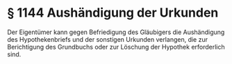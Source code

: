 # § 1144 Aushändigung der Urkunden
Der Eigentümer kann gegen Befriedigung des Gläubigers die Aushändigung des Hypothekenbriefs und der sonstigen Urkunden verlangen, die zur Berichtigung des Grundbuchs oder zur Löschung der Hypothek erforderlich sind.